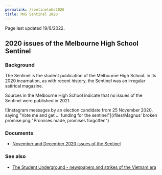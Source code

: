```yaml
---
permalink: /sentinelmhs2020
title: MHS Sentinel 2020
---
```


Page last updated 19/6/2022.

## 2020 issues of the Melbourne High School Sentinel

### Background

The Sentinel is the student publication of the Melbourne High School. In its 2020 incarnation, as with recent history, the Sentinel was an irregular satirical magazine.

Sources in the Melbourne High School indicate that no issues of the Sentinel were published in 2021.

![Instagram messages by an election candidate from 25 November 2020, saying "Vote me and get ... funding for the sentinel"](/files/Magnus' broken promise.png "Promises made, promises forgotten")

### Documents

- [November and December 2020 issues of the Sentinel](https://drive.google.com/drive/folders/1wdNFN5YyT80ooM-h8IrsIABGIzycl2_f)

### See also

- [The Student Underground - newspapers and strikes of the Vietnam era](/underground)